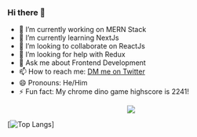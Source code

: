 ### Hi there 👋

- 🔭 I’m currently working on MERN Stack
- 🌱 I’m currently learning NextJs
- 👯 I’m looking to collaborate on ReactJs
- 🤔 I’m looking for help with Redux
- 💬 Ask me about Frontend Development
- 📫 How to reach me: [DM me on Twitter](https://twitter.com/ayushj22)
- 😄 Pronouns: He/Him
- ⚡ Fun fact: My chrome dino game highscore is 2241!


<p align="center">
  <img src="https://github-readme-stats.vercel.app/api?username=Ayushjain2205&show_icons=true&theme=tokyonight&line_height=52" />
</p>

[![Top Langs](https://github-readme-stats.vercel.app/api/top-langs/?username=Ayushjain2205)]
